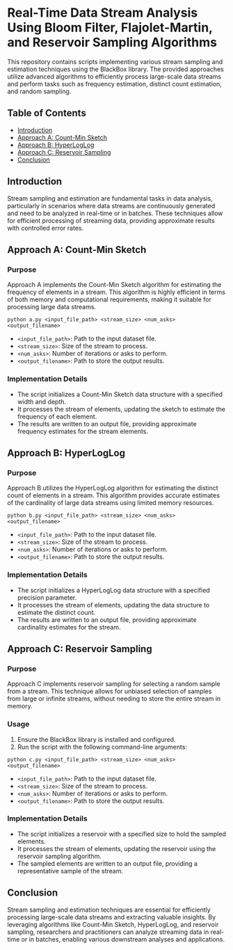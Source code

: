 # Real-Time Data Stream Analysis Using Bloom Filter, Flajolet-Martin, and Reservoir Sampling Algorithms

This repository contains scripts implementing various stream sampling and estimation techniques using the BlackBox library. The provided approaches utilize advanced algorithms to efficiently process large-scale data streams and perform tasks such as frequency estimation, distinct count estimation, and random sampling.

## Table of Contents

- [Introduction](#introduction)
- [Approach A: Count-Min Sketch](#approach-a-count-min-sketch)
- [Approach B: HyperLogLog](#approach-b-hyperloglog)
- [Approach C: Reservoir Sampling](#approach-c-reservoir-sampling)
- [Conclusion](#conclusion)

## Introduction

Stream sampling and estimation are fundamental tasks in data analysis, particularly in scenarios where data streams are continuously generated and need to be analyzed in real-time or in batches. These techniques allow for efficient processing of streaming data, providing approximate results with controlled error rates.

## Approach A: Count-Min Sketch

### Purpose
Approach A implements the Count-Min Sketch algorithm for estimating the frequency of elements in a stream. This algorithm is highly efficient in terms of both memory and computational requirements, making it suitable for processing large data streams.

```python a.py <input_file_path> <stream_size> <num_asks> <output_filename>```
- `<input_file_path>`: Path to the input dataset file.
- `<stream_size>`: Size of the stream to process.
- `<num_asks>`: Number of iterations or asks to perform.
- `<output_filename>`: Path to store the output results.

### Implementation Details
- The script initializes a Count-Min Sketch data structure with a specified width and depth.
- It processes the stream of elements, updating the sketch to estimate the frequency of each element.
- The results are written to an output file, providing approximate frequency estimates for the stream elements.

## Approach B: HyperLogLog

### Purpose
Approach B utilizes the HyperLogLog algorithm for estimating the distinct count of elements in a stream. This algorithm provides accurate estimates of the cardinality of large data streams using limited memory resources.

```python b.py <input_file_path> <stream_size> <num_asks> <output_filename>```

- `<input_file_path>`: Path to the input dataset file.
- `<stream_size>`: Size of the stream to process.
- `<num_asks>`: Number of iterations or asks to perform.
- `<output_filename>`: Path to store the output results.

### Implementation Details
- The script initializes a HyperLogLog data structure with a specified precision parameter.
- It processes the stream of elements, updating the data structure to estimate the distinct count.
- The results are written to an output file, providing approximate cardinality estimates for the stream.

## Approach C: Reservoir Sampling

### Purpose
Approach C implements reservoir sampling for selecting a random sample from a stream. This technique allows for unbiased selection of samples from large or infinite streams, without needing to store the entire stream in memory.

### Usage
1. Ensure the BlackBox library is installed and configured.
2. Run the script with the following command-line arguments:

```python c.py <input_file_path> <stream_size> <num_asks> <output_filename>```

- `<input_file_path>`: Path to the input dataset file.
- `<stream_size>`: Size of the stream to process.
- `<num_asks>`: Number of iterations or asks to perform.
- `<output_filename>`: Path to store the output results.

### Implementation Details
- The script initializes a reservoir with a specified size to hold the sampled elements.
- It processes the stream of elements, updating the reservoir using the reservoir sampling algorithm.
- The sampled elements are written to an output file, providing a representative sample of the stream.

## Conclusion

Stream sampling and estimation techniques are essential for efficiently processing large-scale data streams and extracting valuable insights. By leveraging algorithms like Count-Min Sketch, HyperLogLog, and reservoir sampling, researchers and practitioners can analyze streaming data in real-time or in batches, enabling various downstream analyses and applications.


